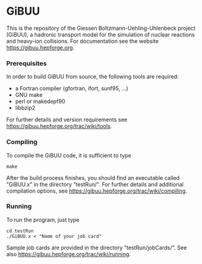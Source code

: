 # GiBUU

This is the repository of the Giessen Boltzmann-Uehling-Uhlenbeck project (GiBUU),
a hadronic transport model for the simulation of nuclear reactions and heavy-ion collisions.
For documentation see the website https://gibuu.hepforge.org.


### Prerequisites

In order to build GiBUU from source, the following tools are required:
* a Fortran compiler (gfortran, ifort, sunf95, ...)
* GNU make
* perl or makedepf90
* libbzip2

For further details and version requirements see https://gibuu.hepforge.org/trac/wiki/tools.


### Compiling

To compile the GiBUU code, it is sufficient to type

    make

After the build process finishes, you should find an executable called "GiBUU.x" in the directory "testRun/".
For further details and additional compilation options, see https://gibuu.hepforge.org/trac/wiki/compiling.


### Running

To run the program, just type

    cd testRun
    ./GiBUU.x < "Name of your job card"

Sample job cards are provided in the directory "testRun/jobCards/".
See also https://gibuu.hepforge.org/trac/wiki/running.
